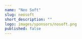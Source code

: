 ```yaml
---
name: "Neo Soft"
slug: neosoft
short_description: ""
logo: images/sponsors/nosoft.png  
published: false
---
```

